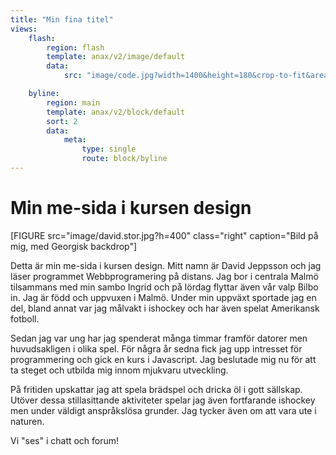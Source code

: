 ```yaml
---
title: "Min fina titel"
views:
    flash:
        region: flash
        template: anax/v2/image/default
        data:
            src: "image/code.jpg?width=1400&height=180&crop-to-fit&area=10,10,10,5"

    byline:
        region: main
        template: anax/v2/block/default
        sort: 2
        data:
            meta:
                type: single
                route: block/byline
---
```

Min me-sida i kursen design
=========================

[FIGURE src="image/david.stor.jpg?h=400" class="right" caption="Bild på mig, med Georgisk backdrop"]

Detta är min me-sida i kursen design. Mitt namn är David Jeppsson och jag läser programmet Webbprogramering på distans. Jag bor i centrala Malmö tilsammans med min sambo Ingrid och på lördag flyttar även vår valp Bilbo in. Jag är född och uppvuxen i Malmö. Under min uppväxt sportade jag en del, bland annat var jag målvakt i ishockey och har även spelat Amerikansk fotboll.

Sedan jag var ung har jag spenderat många timmar framför datorer men huvudsakligen i olika spel. För några år sedna fick jag upp intresset för programmering och gick en kurs i Javascript. Jag beslutade mig nu för att ta steget och utbilda mig innom mjukvaru utveckling.

På fritiden upskattar jag att spela brädspel och dricka öl i gott sällskap. Utöver dessa stillasittande aktiviteter spelar jag även fortfarande ishockey men under väldigt anspråkslösa grunder. Jag tycker även om att vara ute i naturen.

Vi "ses" i chatt och forum!

